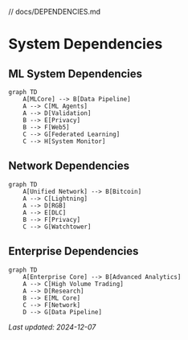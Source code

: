 <!-- markdownlint-disable MD013 line-length -->

// docs/DEPENDENCIES.md

# System Dependencies

## ML System Dependencies

```mermaid
graph TD
    A[MLCore] --> B[Data Pipeline]
    A --> C[ML Agents]
    A --> D[Validation]
    B --> E[Privacy]
    B --> F[Web5]
    C --> G[Federated Learning]
    C --> H[System Monitor]
```

## Network Dependencies

```mermaid
graph TD
    A[Unified Network] --> B[Bitcoin]
    A --> C[Lightning]
    A --> D[RGB]
    A --> E[DLC]
    B --> F[Privacy]
    C --> G[Watchtower]
```

## Enterprise Dependencies

```mermaid
graph TD
    A[Enterprise Core] --> B[Advanced Analytics]
    A --> C[High Volume Trading]
    A --> D[Research]
    B --> E[ML Core]
    C --> F[Network]
    D --> G[Data Pipeline]
```

*Last updated: 2024-12-07*
